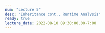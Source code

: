 ```yaml
---
num: "Lecture 5"
desc: "Inheritance cont., Runtime Analysis"
ready: true
lecture_date: 2022-08-10 09:30:00.00-7:00
---
```

